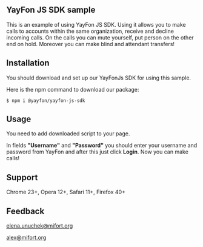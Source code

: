 <h2>YayFon JS SDK sample</h2>

This is an example of using YayFon JS SDK. Using it allows you to make calls to accounts within the same organization, receive and decline incoming calls. On the calls you can mute yourself, put person on the other end on hold. Moreover you can make blind and attendant transfers!

<h2>Installation</h2>

You should download and set up our YayFonJs SDK for using this sample. 

Here is the npm command to download our package:

    $ npm i @yayfon/yayfon-js-sdk

<h2>Usage</h2> 
You need to add downloaded script to your page.

In fields **"Username"** and **"Password"** you should enter your username and password from YayFon and after this just click **Login**. Now you can make calls!
    
<h2>Support</h2>

Chrome 23+, Opera 12+, Safari 11+, Firefox 40+

<h2>Feedback</h2>

elena.unuchek@mifort.org

alex@mifort.org